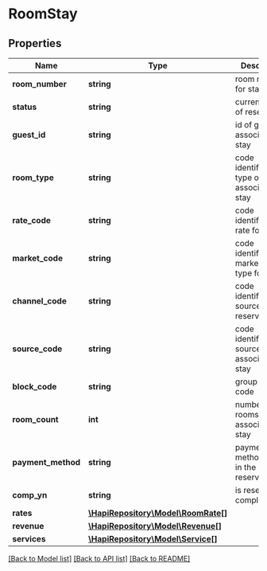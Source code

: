 # RoomStay

## Properties
Name | Type | Description | Notes
------------ | ------------- | ------------- | -------------
**room_number** | **string** | room number for stay | [optional] 
**status** | **string** | current status of reservation | [optional] 
**guest_id** | **string** | id of guest associated to stay | [optional] 
**room_type** | **string** | code identifying the type of room associated to stay | [optional] 
**rate_code** | **string** | code identifying rate for stay | [optional] 
**market_code** | **string** | code identifying marketing type for rate | [optional] 
**channel_code** | **string** | code identifying source of reservation | [optional] 
**source_code** | **string** | code identifying source of rate associated to stay | [optional] 
**block_code** | **string** | group block code | [optional] 
**room_count** | **int** | number of rooms associated to stay | [optional] 
**payment_method** | **string** | payment method used in the reservation | [optional] 
**comp_yn** | **string** | is reservation complimentary | [optional] 
**rates** | [**\HapiRepository\Model\RoomRate[]**](RoomRate.md) |  | [optional] 
**revenue** | [**\HapiRepository\Model\Revenue[]**](Revenue.md) |  | [optional] 
**services** | [**\HapiRepository\Model\Service[]**](Service.md) |  | [optional] 

[[Back to Model list]](../README.md#documentation-for-models) [[Back to API list]](../README.md#documentation-for-api-endpoints) [[Back to README]](../README.md)

